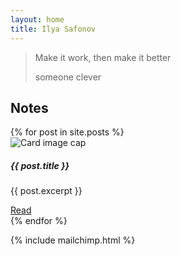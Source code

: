 ```yaml
---
layout: home
title: Ilya Safonov
---
```


<!-- <div class="row">
{% include particles.html %}
</div> -->

<blockquote class="blockquote">
  <p class="mb-0">Make it work, then make it better</p>
  <footer class="blockquote-footer">someone clever</footer>
</blockquote>

## Notes
<div class="row">
  {% for post in site.posts %}
    <div class="col-md-6 col-lg-4 ">
      <div class="card" style="width: 18rem;">
        <img class="card-img-top d-sm-none d-md-block"
         src="{{ post.thumbnail }}" alt="Card image cap">
        <div class="card-body">
          <h5 class="card-title">{{ post.title }}</h5>
          <p class="card-text">{{ post.excerpt }}</p>
          <a href="{{site.baseurl}}{{ post.url }}"
           class="btn btn-primary btn-lg btn-block">Read</a>
        </div>
      </div>
    </div>
  {% endfor %}
</div>

{% include mailchimp.html %}

